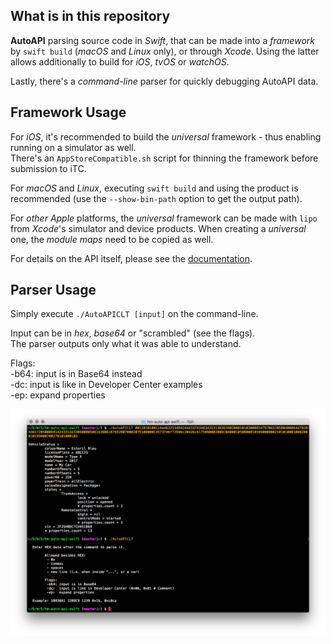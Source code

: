 ## What is in this repository ##

**AutoAPI** parsing source code in *Swift*, that can be made into a *framework* by `swift build` (*macOS* and *Linux* only), or through *Xcode*. Using the latter allows additionally to build for *iOS*, *tvOS* or *watchOS*.  
  
Lastly, there's a *command-line* parser for quickly debugging AutoAPI data.  

## Framework Usage ##

For *iOS*, it's recommended to build the *universal* framework - thus enabling running on a simulator as well.  
There's an `AppStoreCompatible.sh` script for thinning the framework before submission to iTC.  

For *macOS* and *Linux*, executing `swift build` and using the product is recommended (use the `--show-bin-path` option to get the output path).

For *other Apple* platforms, the *universal* framework can be made with `lipo` from *Xcode*'s simulator and device products. When creating a *universal* one, the *module maps* need to be copied as well.  

For details on the API itself, please see the [documentation](https://developers.high-mobility.com/resources/documentation/auto-api/api-structure/tutorial/).

## Parser Usage ##

Simply execute `./AutoAPICLT [input]` on the command-line.  
  
Input can be in *hex*, *base64* or "scrambled" (see the flags).  
The parser outputs only what it was able to understand.  

Flags:  
 -b64: input is in Base64 instead  
 -dc: input is like in Developer Center examples  
 -ep: expand properties  
 
 ![screenshot](assets/screenshot.png?raw=true)
